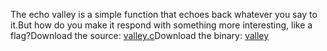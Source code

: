 The echo valley is a simple function that echoes back whatever you say to it.But how do you make it respond with something more interesting, like a flag?Download the source: [valley.c](https://challenge-files.picoctf.net/c_shape_facility/3540df5468ae2357d00a7a3e2d396e6522b24f7a363cbaff8badcb270d186bda/valley.c)Download the binary: [valley](https://challenge-files.picoctf.net/c_shape_facility/3540df5468ae2357d00a7a3e2d396e6522b24f7a363cbaff8badcb270d186bda/valley)

